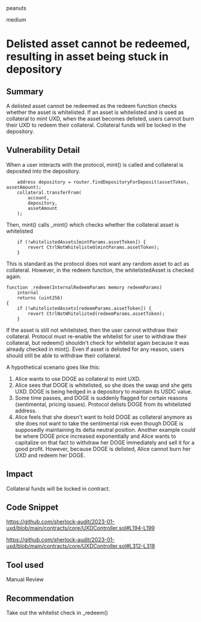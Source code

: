 peanuts

medium

# Delisted asset cannot be redeemed, resulting in asset being stuck in depository

## Summary

A delisted asset cannot be redeemed as the redeem function checks whether the asset is whitelisted. If an asset is whitelisted and is used as collateral to mint UXD, when the asset becomes delisted, users cannot burn their UXD to redeem their collateral. Collateral funds will be locked in the depository.

## Vulnerability Detail

When a user interacts with the protocol, mint() is called and collateral is deposited into the depository.

        address depository = router.findDepositoryForDeposit(assetToken, assetAmount);
        collateral.transferFrom(
            account,
            depository,
            assetAmount
        );

Then, mint() calls _mint() which checks whether the collateral asset is whitelisted

        if (!whitelistedAssets[mintParams.assetToken]) {
            revert CtrlNotWhitelisted(mintParams.assetToken);
        }

This is standard as the protocol does not want any random asset to act as collateral. However, in the redeem function, the whitelistedAsset is checked again.

    function _redeem(InternalRedeemParams memory redeemParams)
        internal
        returns (uint256)
    {
        if (!whitelistedAssets[redeemParams.assetToken]) {
            revert CtrlNotWhitelisted(redeemParams.assetToken);
        }

If the asset is still not whitelisted, then the user cannot withdraw their collateral. Protocol must re-enable the whitelist for user to withdraw their collateral, but redeem() shouldn't check for whitelist again because it was already checked in mint(). Even if asset is delisted for any reason, users should still be able to withdraw their collateral.

A hypothetical scenario goes like this: 

1. Alice wants to use DOGE as collateral to mint UXD.
2. Alice sees that DOGE is whitelisted, so she does the swap and she gets UXD. DOGE is being hedged in a depository to maintain its USDC value.
3. Some time passes, and DOGE is suddenly flagged for certain reasons (sentimental, pricing issues). Protocol delists DOGE from its whitelisted address. 
4. Alice feels that she doesn't want to hold DOGE as collateral anymore as she does not want to take the sentimental risk even though DOGE is supposedly maintaining its delta neutral position. Another example could be where DOGE price increased exponentially and Alice wants to capitalize on that fact to withdraw her DOGE immediately and sell it for a good profit. However, because DOGE is delisted, Alice cannot burn her UXD and redeem her DOGE.

## Impact

Collateral funds will be locked in contract.

## Code Snippet

https://github.com/sherlock-audit/2023-01-uxd/blob/main/contracts/core/UXDController.sol#L194-L199

https://github.com/sherlock-audit/2023-01-uxd/blob/main/contracts/core/UXDController.sol#L312-L318

## Tool used

Manual Review

## Recommendation

Take out the whitelist check in _redeem()
